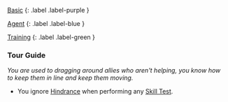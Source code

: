 
[Basic](Game/Advancement-List?Basic=true)
{: .label .label-purple }

[Agent](Game/Agent)
{: .label .label-blue }

[Training](Game/Advancement-List?Training=true)
{: .label .label-green }
### Tour Guide
*You are used to dragging around allies who aren't helping, you know how to keep them in line and keep them moving.*
* You ignore [Hindrance](Game/Core/Skills#Aid%20and%20Hindrance) when performing any [Skill Test](Game/Core/Terminology#Skill%20Test).

